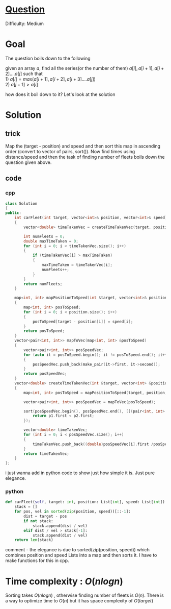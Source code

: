 # [Question](https://leetcode.com/problems/car-fleet/)
Difficulty: Medium
# Goal
The question boils down to the following  

given an array $a$, find all the series(or the number of them) $a[i], a[i+1], a[i+2].... a[j]$ such that  
$1)$ $a[i] = max( a[i+1], a[i+2], a[i+3].... a[j])$    
$2)$ $a[j+1] > a[i]$

how does it boil down to it? Let's look at the solution

# Solution
## trick
Map the (target - position) and speed and then sort this map in ascending order (convert to vector of pairs, sort()). Now find times using distance/speed and then the task of finding number of fleets boils down the question given above.
##

## code
### cpp
```cpp
class Solution 
{
public:
    int carFleet(int target, vector<int>& position, vector<int>& speed) 
    {
        vector<double> timeTakenVec = createTimeTakenVec(target, position, speed); //data manipulation

        int numFleets = 0;
        double maxTimeTaken = 0;
        for (int i = 0; i < timeTakenVec.size(); i++)
        {
            if (timeTakenVec[i] > maxTimeTaken)
            {
                maxTimeTaken = timeTakenVec[i];
                numFleets++;
            }
        }
        return numFleets;
    }

    map<int, int> mapPositionToSpeed(int &target, vector<int>& position, vector<int>& speed)
    {
        map<int, int> posToSpeed;
        for (int i = 0; i < position.size(); i++)
        {
            posToSpeed[target - position[i]] = speed[i];
        }
        return posToSpeed;
    }
    vector<pair<int, int>> mapToVec(map<int, int> &posToSpeed)
    {
        vector<pair<int, int>> posSpeedVec;
        for (auto it = posToSpeed.begin(); it != posToSpeed.end(); it++)
        {
            posSpeedVec.push_back(make_pair(it->first, it->second));
        }
        return posSpeedVec;
    }
    vector<double> createTimeTakenVec(int &target, vector<int> &position, vector<int> &speed)
    {
        map<int, int> posToSpeed = mapPositionToSpeed(target, position, speed);

        vector<pair<int, int>> posSpeedVec = mapToVec(posToSpeed);

        sort(posSpeedVec.begin(), posSpeedVec.end(), [](pair<int, int> &p1, pair<int, int> &p2){
            return p1.first < p2.first;
        });

        vector<double> timeTakenVec;
        for (int i = 0; i < posSpeedVec.size(); i++)
        {
            timeTakenVec.push_back((double)posSpeedVec[i].first /posSpeedVec[i].second);
        }
        return timeTakenVec;
    }
};
```
i just wanna add in python code to show just how simple it is. Just pure elegance.
### python
```python
def carFleet(self, target: int, position: List[int], speed: List[int]) -> int:
    stack = []
    for pos, vel in sorted(zip(position, speed))[::-1]:
        dist = target - pos
        if not stack:
            stack.append(dist / vel)
        elif dist / vel > stack[-1]:
            stack.append(dist / vel)
    return len(stack)
```
comment - the elegance is due to sorted(zip(position, speed)) which combines position and speed Lists into a map and then sorts it. I have to make functions for this in cpp.

# Time complexity : $O(nlogn)$
Sorting takes $O(nlogn)$ , otherwise finding number of fleets is $O(n)$. There is a way to optimize time to $O(n)$ but it has space complexity of $O(target)$
